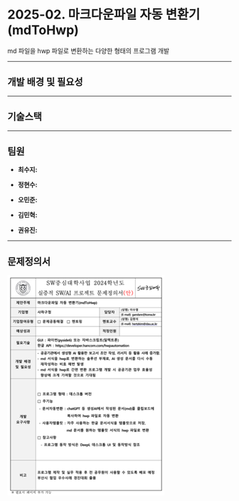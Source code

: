 # 2025-02. 마크다운파일 자동 변환기(mdToHwp)
md 파일을 hwp 파일로 변환하는 다양한 형태의 프로그램 개발

***

## 개발 배경 및 필요성

***

## 기술스택

***

## 팀원
- **최수지:** 

- **정현수:** 

- **오민준:** 

- **김민혁:** 

- **권유진:** 

***

## 문제정의서
<img src="./docs/assets/문제정의서.png" alt="문제정의서 요약" width="70%" />
